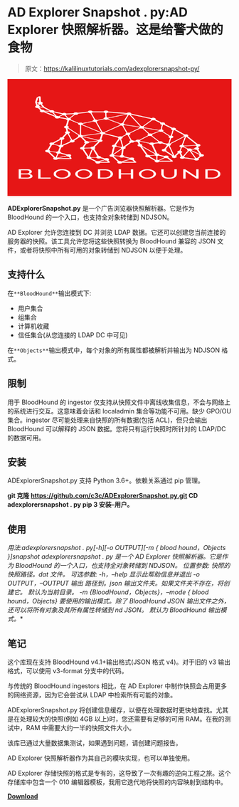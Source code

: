 # AD Explorer Snapshot . py:AD Explorer 快照解析器。这是给警犬做的食物

> 原文：<https://kalilinuxtutorials.com/adexplorersnapshot-py/>

[![](img//b984c8e61b01456b4369a7a9e2d2e361.png)](https://blogger.googleusercontent.com/img/b/R29vZ2xl/AVvXsEhblInMN8o8Hr6_yxzMXyKwV-dEAfWTslorX6Hl3a16betzuH2Asxs2MLTjer769MwexA2w5I57nkf0rjtvZidI2O0y5UiUGSiHqzGsqFL19r6Grd475mKEX7XyulldA2yj2sg7UBK_gwKY_G6_wg_9G9Vijvq12mqLnxSvCf-uHOkghkYVRvU-AB5G/s728/1_Vv8DHzogGhdqEq0SKg3f0Q%20(1).png)

**ADExplorerSnapshot.py** 是一个广告浏览器快照解析器。它是作为 BloodHound 的一个入口，也支持全对象转储到 NDJSON。

AD Explorer 允许您连接到 DC 并浏览 LDAP 数据。它还可以创建您当前连接的服务器的快照。该工具允许您将这些快照转换为 BloodHound 兼容的 JSON 文件，或者将快照中所有可用的对象转储到 NDJSON 以便于处理。

## 支持什么

在`**BloodHound**`输出模式下:

*   用户集合
*   组集合
*   计算机收藏
*   信任集合(从您连接的 LDAP DC 中可见)

在`**Objects**`输出模式中，每个对象的所有属性都被解析并输出为 NDJSON 格式。

## 限制

用于 BloodHound 的 ingestor 仅支持从快照文件中离线收集信息，不会与网络上的系统进行交互。这意味着会话和 localadmin 集合等功能不可用。缺少 GPO/OU 集合。ingestor 尽可能处理来自快照的所有数据(包括 ACL)，但只会输出 BloodHound 可以解释的 JSON 数据。您将只有运行快照时所针对的 LDAP/DC 的数据可用。

## 安装

ADExplorerSnapshot.py 支持 Python 3.6+。依赖关系通过 pip 管理。

**git 克隆 https://github.com/c3c/ADExplorerSnapshot.py.git
CD adexplorersnapshot . py
pip 3 安装–用户。**

## 使用

**用法:adexplorersnapshot . py[-h][-o OUTPUT][-m { blood hound，Objects }]snapshot
adexplorersnapshot . py 是一个 AD Explorer 快照解析器。它是作为 BloodHound 的一个入口，也支持全对象转储到 NDJSON。
位置参数:
快照的快照路径。dat 文件。
可选参数:
-h，–help 显示此帮助信息并退出
-o OUTPUT，–OUTPUT 输出
路径到*。json 输出文件夹。如果文件夹不存在，将创建它。
默认为当前目录。
-m {BloodHound，Objects}，–mode { blood hound，Objects}
要使用的输出模式。除了 BloodHound JSON 输出文件之外，
还可以将所有对象及其所有属性转储到 nd JSON。
默认为 BloodHound 输出模式。**

## 笔记

这个库现在支持 BloodHound v4.1+输出格式(JSON 格式 v4)。对于旧的 v3 输出格式，可以使用 v3-format 分支中的代码。

与传统的 BloodHound ingestors 相比，在 AD Explorer 中制作快照会占用更多的网络资源，因为它会尝试从 LDAP 中检索所有可能的对象。

ADExplorerSnapshot.py 将创建信息缓存，以便在处理数据时更快地查找。尤其是在处理较大的快照(例如 4GB 以上)时，您还需要有足够的可用 RAM。在我的测试中，RAM 中需要大约一半的快照文件大小。

该库已通过大量数据集测试，如果遇到问题，请创建问题报告。

AD Explorer 快照解析器作为其自己的模块实现，也可以单独使用。

AD Explorer 存储快照的格式是专有的，这导致了一次有趣的逆向工程之旅。这个存储库中包含一个 010 编辑器模板，我用它迭代地将快照的内容映射到结构中。

[**Download**](https://github.com/c3c/ADExplorerSnapshot.py)